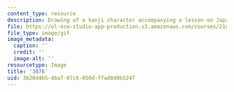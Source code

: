 ```yaml
---
content_type: resource
description: Drawing of a kanji character accompanying a lesson on Japanese.
file: https://ol-ocw-studio-app-production.s3.amazonaws.com/courses/21g-504-japanese-iv-spring-2009/3620d4b546af07c6050dffad0d9b5247_3076.gif
file_type: image/gif
image_metadata:
  caption: ''
  credit: ''
  image-alt: ''
resourcetype: Image
title: '3076'
uid: 3620d4b5-46af-07c6-050d-ffad0d9b5247
---
```

